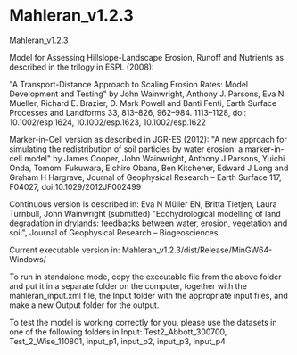 # Mahleran_v1.2.3
Mahleran_v1.2.3

Model for Assessing Hillslope-Landscape Erosion, Runoff and Nutrients as described in the trilogy in ESPL (2008):

"A Transport-Distance Approach to Scaling Erosion Rates: Model Development and Testing" by John Wainwright, Anthony J. Parsons, Eva N. Mueller, Richard E. Brazier, D. Mark Powell and Banti Fenti, Earth Surface Processes and Landforms 33, 813–826, 962–984. 1113–1128, doi: 10.1002/esp.1624, 10.1002/esp.1623, 10.1002/esp.1622


Marker-in-Cell version as described in JGR-ES (2012):
"A new approach for simulating the redistribution of soil particles by water erosion: a marker-in-cell model" by James Cooper, John Wainwright, Anthony J Parsons, Yuichi Onda, Tomomi Fukuwara, Eichiro Obana, Ben Kitchener, Edward J Long and Graham H Hargrave, Journal of Geophysical Research – Earth Surface 117, F04027, doi:10.1029/2012JF002499         

Continuous version is described in:
Eva N Müller EN, Britta Tietjen, Laura Turnbull, John Wainwright (submitted) 
"Ecohydrological modelling of land degradation in drylands: feedbacks between water, erosion, vegetation and soil", Journal of Geophysical Research – Biogeosciences.         

Current executable version in: 
Mahleran_v1.2.3/dist/Release/MinGW64-Windows/

To run in standalone mode, copy the executable file from the above folder and put it in a separate folder on the computer, together with the mahleran_input.xml file, the Input folder with the appropriate input files, and make a new Output folder for the output.

To test the model is working correctly for you, please use the datasets in one of the following folders in Input: 
Test2_Abbott_300700, Test_2_Wise_110801, input_p1, input_p2, input_p3, input_p4

